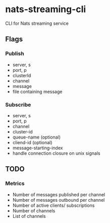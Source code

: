 # nats-streaming-cli
CLI for Nats streaming service

## Flags

### Publish
* server, s
* port, p
* clusterId
* channel
* message
* file containing message

### Subscribe
* server, s 
* port, p
* channel
* cluster-id
* queue-name (optional)
* cliend-id (optional)
* message-starting-index
* handle connection closure on unix signals

## TODO

### Metrics
* Number of messages published per channel
* Number of messages outbound per channel
* Number of active clients/ subscriptions
* Number of channels
* List of channels

